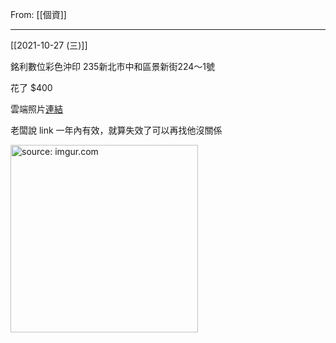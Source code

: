 From: [[個資]]

---

[[2021-10-27 (三)]]

銘利數位彩色沖印
235新北市中和區景新街224～1號

花了 $400

雲端照片[連結](https://uidcloud.com.tw/Customer/getImages.aspx?ixwCpLrwNuR67ZPvM8GBiA%3d%3d)

老闆說 link 一年內有效，就算失效了可以再找他沒關係

<a href="https://imgur.com/8l2GxLa"><img src="https://i.imgur.com/8l2GxLa.jpg" title="source: imgur.com" width=300/></a>

